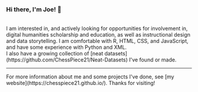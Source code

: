 ### Hi there, I'm Joe! 👋
<br>
I am interested in, and actively looking for opportunities for involvement in, digital humanities scholarship and education, as well as instructional design and data storytelling. I am comfortable with R, HTML, CSS, and JavaScript, and have some experience with Python and XML.
<br>
I also have a growing collection of [neat datasets](https://github.com/ChessPiece21/Neat-Datasets) I've found or made.
<hr>
For more information about me and some projects I've done, see [my website](https://chesspiece21.github.io/). Thanks for visiting!
